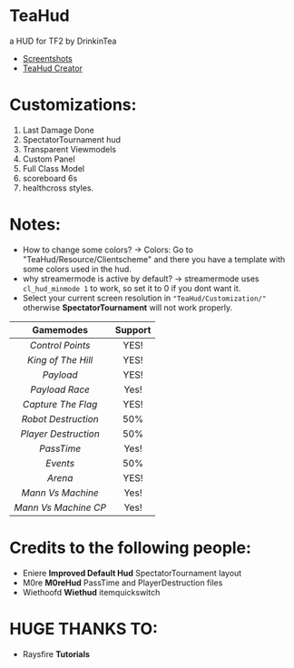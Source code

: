 # TeaHud
a HUD for TF2 by DrinkinTea

- [Screentshots](https://imgur.com/a/80qQmgB)
- [TeaHud Creator](https://steamcommunity.com/profiles/76561198351823352)

# Customizations:
1. Last Damage Done 
2. SpectatorTournament hud
3. Transparent Viewmodels
4. Custom Panel
5. Full Class Model
6. scoreboard 6s
7. healthcross styles.

# Notes:
- How to change some colors? -> Colors: Go to "TeaHud/Resource/Clientscheme" and there you have a template with some colors used in the hud.
- why streamermode is active by default? -> streamermode uses ```cl_hud_minmode 1``` to work, so set it to 0 if you dont want it.                        
- Select your current screen resolution in ```"TeaHud/Customization/"``` otherwise **SpectatorTournament** will not work properly.

|**Gamemodes**|**Support**|
|:-:|:-:|
| *Control Points*  | YES!  |
| *King of The Hill*  | YES!  |
| *Payload*  | YES!  |
| *Payload Race*  | Yes!  |
| *Capture The Flag*  | YES!  |
| *Robot Destruction*  | 50%  |
| *Player Destruction*  | 50%  |
| *PassTime*  | Yes!  |
| *Events*  | 50%  |
| *Arena*  | YES!  |
| *Mann Vs Machine*  | Yes!  |
| *Mann Vs Machine CP*  | Yes!  |

# Credits to the following people:

- Eniere **Improved Default Hud** SpectatorTournament layout
- M0re **M0reHud** PassTime and PlayerDestruction files
- Wiethoofd **Wiethud** itemquickswitch

# HUGE THANKS TO:

- Raysfire **Tutorials**